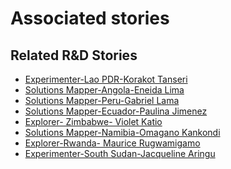 # Associated stories

<!-- !!DO NOT REMOVE!! start autogenerated hyperlinks -->
## Related R&D Stories
- [Experimenter\-Lao PDR\-Korakot Tanseri](/stories/?doc=Korakot_LQ-en-US)
- [Solutions Mapper\-Angola\-Eneida Lima](/stories/?doc=Eneida_edited-en-US)
- [Solutions Mapper\-Peru\-Gabriel Lama](/stories/?doc=Gabriel_edited-en-US)
- [Solutions Mapper\-Ecuador\-Paulina Jimenez](/stories/?doc=Paulina_edited-en-US)
- [Explorer\- Zimbabwe\- Violet Katio](/stories/?doc=6_Violet_Zimbabwe-en-US)
- [Solutions Mapper\-Namibia\-Omagano Kankondi](/stories/?doc=Omagano_edited-en-US)
- [Explorer\-Rwanda\- Maurice Rugwamigamo](/stories/?doc=5_Maurice_Rwanda-en-US)
- [Experimenter\-South Sudan\-Jacqueline Aringu](/stories/?doc=Jacqui%20South%20Sudan_LQ-en-US)
<!-- !!DO NOT REMOVE!! end autogenerated hyperlinks -->